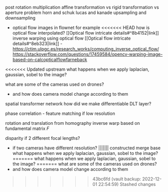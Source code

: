 post rotation multiplication
affine transformation vs 
rigid transformation vs 
aperture problem 
horn and schuk
lucas and kanade 
upsampling and downsampling 
- optical flow images in flownet for example 
<<<<<<< HEAD
how is optical flow interpolated? [[Optical flow intricate details#^8b4152|link]]  
inverse warping using optical flow [[Optical flow intricate details#^8eb323|link]] -  
	https://ctim.ulpgc.es/research_works/computing_inverse_optical_flow/
	https://stackoverflow.com/questions/17459584/opencv-warping-image-based-on-calcopticalflowfarneback

<<<<<<< Updated upstream
what happens when we apply laplacian, gaussian, sobel to the image? 

what are some of the cameras used on drones? 
- and how does camera model change according to them

spatial transformer network 
how did we make differentiable DLT layer? 

phase correlation - feature matching if low resolution

rotation and translation from homography
inverse warp based on fundamental matrix $F$


disparity if 2 different focal lengths? 
- if two cameras have different resolution?
||||||| constructed merge base
what happens when we apply laplacian, gaussian, sobel to the image? 
=======
what happens when we apply laplacian, gaussian, sobel to the image? 
=======
what are some of the cameras used on drones? 
- and how does camera model change according to them
>>>>>>> 43bc6fd (vault backup: 2022-12-01 22:54:59)
>>>>>>> Stashed changes
